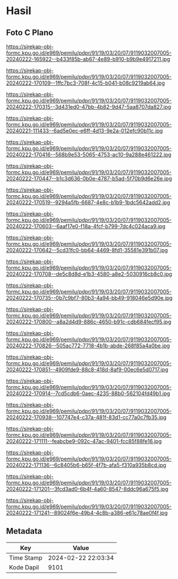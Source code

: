 # Hasil

## Foto C Plano

https://sirekap-obj-formc.kpu.go.id/e969/pemilu/pdpr/91/19/03/20/07/9119032007005-20240222-165922--b433f85b-ab67-4e89-b910-b9b9e4917211.jpg

https://sirekap-obj-formc.kpu.go.id/e969/pemilu/pdpr/91/19/03/20/07/9119032007005-20240222-170109--1ffc7bc3-708f-4c15-b041-b08c9219ab64.jpg

https://sirekap-obj-formc.kpu.go.id/e969/pemilu/pdpr/91/19/03/20/07/9119032007005-20240222-170315--3d431ed0-47bb-4b82-9d47-5aa8707da827.jpg

https://sirekap-obj-formc.kpu.go.id/e969/pemilu/pdpr/91/19/03/20/07/9119032007005-20240221-111433--6ad5e0ec-e6ff-4d13-9e2a-012efc90b11c.jpg

https://sirekap-obj-formc.kpu.go.id/e969/pemilu/pdpr/91/19/03/20/07/9119032007005-20240222-170416--568b9e53-5065-4753-ac10-9a288e461222.jpg

https://sirekap-obj-formc.kpu.go.id/e969/pemilu/pdpr/91/19/03/20/07/9119032007005-20240222-170447--b1c3d636-0b0e-4787-b5ad-5f70b9d6e26e.jpg

https://sirekap-obj-formc.kpu.go.id/e969/pemilu/pdpr/91/19/03/20/07/9119032007005-20240222-170519--9294a5fb-6687-4e8c-b1b9-1bdc5642add2.jpg

https://sirekap-obj-formc.kpu.go.id/e969/pemilu/pdpr/91/19/03/20/07/9119032007005-20240222-170603--6aaf17e0-f18a-4fcf-b799-7dc4c024aca9.jpg

https://sirekap-obj-formc.kpu.go.id/e969/pemilu/pdpr/91/19/03/20/07/9119032007005-20240222-170642--5cd31fc0-bb64-4469-8fd1-35581e391b07.jpg

https://sirekap-obj-formc.kpu.go.id/e969/pemilu/pdpr/91/19/03/20/07/9119032007005-20240222-170708--de5c8d8d-e1b3-4580-a8e2-5030916cb8c0.jpg

https://sirekap-obj-formc.kpu.go.id/e969/pemilu/pdpr/91/19/03/20/07/9119032007005-20240222-170735--0b7c9bf7-80b3-4a94-bb49-918046e5d90e.jpg

https://sirekap-obj-formc.kpu.go.id/e969/pemilu/pdpr/91/19/03/20/07/9119032007005-20240222-170800--a8a2d4d9-886c-4650-b91c-cdb684fecf95.jpg

https://sirekap-obj-formc.kpu.go.id/e969/pemilu/pdpr/91/19/03/20/07/9119032007005-20240222-170826--505ac772-7718-4b1b-abde-268f85a4a0be.jpg

https://sirekap-obj-formc.kpu.go.id/e969/pemilu/pdpr/91/19/03/20/07/9119032007005-20240222-170851--4909fde9-88c8-418d-8af9-00ec6e5d0717.jpg

https://sirekap-obj-formc.kpu.go.id/e969/pemilu/pdpr/91/19/03/20/07/9119032007005-20240222-170914--7cd5cdb6-0aec-4235-88b0-562104fd49b1.jpg

https://sirekap-obj-formc.kpu.go.id/e969/pemilu/pdpr/91/19/03/20/07/9119032007005-20240222-170938--107747e4-c37a-481f-83d1-cc77a0c7fb35.jpg

https://sirekap-obj-formc.kpu.go.id/e969/pemilu/pdpr/91/19/03/20/07/9119032007005-20240222-171111--feabcbe9-092c-47ac-9401-fcc85f88fe16.jpg

https://sirekap-obj-formc.kpu.go.id/e969/pemilu/pdpr/91/19/03/20/07/9119032007005-20240222-171136--6c8405b6-b65f-4f7b-afa5-f310a935b8cd.jpg

https://sirekap-obj-formc.kpu.go.id/e969/pemilu/pdpr/91/19/03/20/07/9119032007005-20240222-171201--3fcd3ad0-6b4f-4a60-8547-8ddc96a675f5.jpg

https://sirekap-obj-formc.kpu.go.id/e969/pemilu/pdpr/91/19/03/20/07/9119032007005-20240222-171241--89024f6e-49b4-4c8b-a386-e61c78ae0f4f.jpg


## Metadata

| Key        | Value               |
| ---------- | ------------------- |
| Time Stamp | 2024-02-22 22:03:34 |
| Kode Dapil | 9101                |



